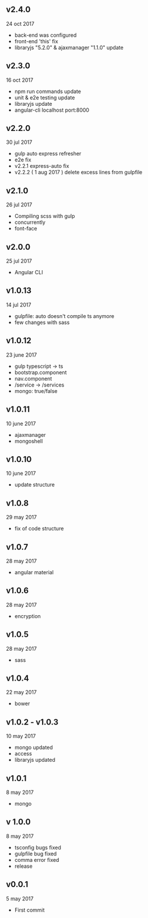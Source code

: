 ## v2.4.0
24 oct 2017

* back-end was configured
* front-end 'this' fix
* libraryjs "5.2.0" & ajaxmanager "1.1.0" update

## v2.3.0
16 oct 2017

* npm run commands update
* unit & e2e testing update
* libraryjs update
* angular-cli localhost port:8000

## v2.2.0
30 jul 2017

* gulp auto express refresher
* e2e fix
* v2.2.1 express-auto fix
* v2.2.2 ( 1 aug 2017 ) delete excess lines from gulpfile

## v2.1.0
26 jul 2017

* Compiling scss with gulp
* concurrently
* font-face

## v2.0.0
25 jul 2017

* Angular CLI

## v1.0.13
14 jul 2017

* gulpfile: auto doesn't compile ts anymore
* few changes with sass 

## v1.0.12
23 june 2017

* gulp typescript -> ts
* bootstrap.component
* nav.component
* /service -> /services
* mongo: true/false

## v1.0.11
10 june 2017

* ajaxmanager
* mongoshell

## v1.0.10
10 june 2017

* update structure

## v1.0.8
29 may 2017

* fix of code structure

## v1.0.7
28 may 2017

* angular material

## v1.0.6
28 may 2017

* encryption

## v1.0.5
28 may 2017

* sass

## v1.0.4
22 may 2017

* bower

## v1.0.2 - v1.0.3
10 may 2017

* mongo updated
* access
* libraryjs updated

## v1.0.1
8 may 2017

* mongo

## v 1.0.0
8 may 2017

* tsconfig bugs fixed
* gulpfile bug fixed
* comma error fixed
* release

## v0.0.1
5 may 2017

* First commit